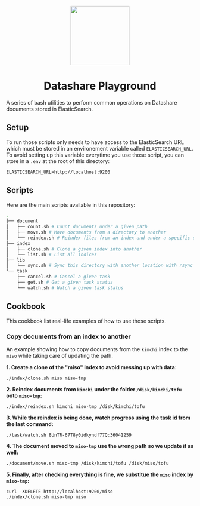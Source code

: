 <p align="center">
<a href="https://datashare.icij.org/">
  <img src="https://datashare.icij.org/android-chrome-512x512.png" width="158px">
</a>
</p>
<h1 align="center">Datashare Playground</h1>

A series of bash utilities to perform common operations on Datashare documents stored in ElasticSearch.

## Setup

To run those scripts only needs to have access to the ElasticSearch URL which must be stored in an 
environement variable called `ELASTICSEARCH_URL`. To avoid setting up this variable everytime you
use those script, you can store in a `.env` at the root of this directory:

```
ELASTICSEARCH_URL=http://localhost:9200
```

## Scripts

Here are the main scripts available in this repository:

```bash
.
├── document
│   ├── count.sh # Count documents under a given path
│   ├── move.sh # Move documents from a directory to another
│   └── reindex.sh # Reindex files from an index and under a specific directory
├── index
│   ├── clone.sh # Clone a given index into another
│   └── list.sh # List all indices
├── lib
│   └── sync.sh # Sync this directory with another location with rsync
└── task
    ├── cancel.sh # Cancel a given task
    ├── get.sh # Get a given task status
    └── watch.sh # Watch a given task status
```

## Cookbook

This cookbook list real-life examples of how to use those scripts.

### Copy documents from an index to another

An example showing how to copy documents from the `kimchi` index to the `miso` while taking care of updating the path.

**1. Create a clone of the "miso" index to avoid messing up with data:**

```
./index/clone.sh miso miso-tmp
```

**2. Reindex documents from `kimchi` under the folder `/disk/kimchi/tofu` onto `miso-tmp`:**

```
./index/reindex.sh kimchi miso-tmp /disk/kimchi/tofu
```

**3. While the reindex is being done, watch progress using the task id from the last command:**

```
./task/watch.sh 8UnTR-67T8y0idkyndf77Q:36041259
```

**4. The document moved to `miso-tmp` use the wrong path so we update it as well:**

```
./document/move.sh miso-tmp /disk/kimchi/tofu /disk/miso/tofu
```

**5. Finally, after checking everything is fine, we substitue the `miso` index by `miso-tmp`:**

```
curl -XDELETE http://localhost:9200/miso
./index/clone.sh miso-tmp miso
```